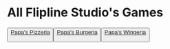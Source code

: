 # All Flipline Studio's Games
<button><a href="https://zerppy.github.io/FliplineStudios/pizzeria">Papa's Pizzeria</a>
  
<button><a href="https://zerppy.github.io/FliplineStudios/bugeria">Papa's Burgeria</a>
  
 <button><a href="https://zerppy.github.io/FliplineStudios/wingeria">Papa's Wingeria</a>
